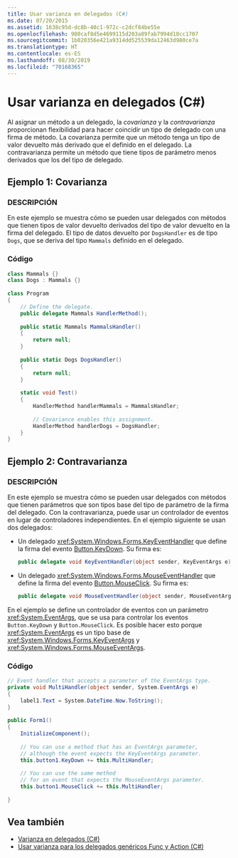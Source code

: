 ```yaml
---
title: Usar varianza en delegados (C#)
ms.date: 07/20/2015
ms.assetid: 1638c95d-dc8b-40c1-972c-c2dcf84be55e
ms.openlocfilehash: 980caf8d5e4699115d203a89fab7994d18cc1707
ms.sourcegitcommit: 1b020356e421a9314dd525539da12463d980ce7a
ms.translationtype: HT
ms.contentlocale: es-ES
ms.lasthandoff: 08/30/2019
ms.locfileid: "70168365"
---
```

# <a name="using-variance-in-delegates-c"></a>Usar varianza en delegados (C#)
Al asignar un método a un delegado, la *covarianza* y la *contravarianza* proporcionan flexibilidad para hacer coincidir un tipo de delegado con una firma de método. La covarianza permite que un método tenga un tipo de valor devuelto más derivado que el definido en el delegado. La contravarianza permite un método que tiene tipos de parámetro menos derivados que los del tipo de delegado.  
  
## <a name="example-1-covariance"></a>Ejemplo 1: Covarianza  
  
### <a name="description"></a>DESCRIPCIÓN  
 En este ejemplo se muestra cómo se pueden usar delegados con métodos que tienen tipos de valor devuelto derivados del tipo de valor devuelto en la firma del delegado. El tipo de datos devuelto por `DogsHandler` es de tipo `Dogs`, que se deriva del tipo `Mammals` definido en el delegado.  
  
### <a name="code"></a>Código  
  
```csharp  
class Mammals {}  
class Dogs : Mammals {}  
  
class Program  
{  
    // Define the delegate.  
    public delegate Mammals HandlerMethod();  
  
    public static Mammals MammalsHandler()  
    {  
        return null;  
    }  
  
    public static Dogs DogsHandler()  
    {  
        return null;  
    }  
  
    static void Test()  
    {  
        HandlerMethod handlerMammals = MammalsHandler;  
  
        // Covariance enables this assignment.  
        HandlerMethod handlerDogs = DogsHandler;  
    }  
}  
```  
  
## <a name="example-2-contravariance"></a>Ejemplo 2: Contravarianza  
  
### <a name="description"></a>DESCRIPCIÓN

En este ejemplo se muestra cómo se pueden usar delegados con métodos que tienen parámetros que son tipos base del tipo de parámetro de la firma del delegado. Con la contravarianza, puede usar un controlador de eventos en lugar de controladores independientes. En el ejemplo siguiente se usan dos delegados:

- Un delegado <xref:System.Windows.Forms.KeyEventHandler> que define la firma del evento [Button.KeyDown](xref:System.Windows.Forms.Control.KeyDown). Su firma es:

   ```csharp
   public delegate void KeyEventHandler(object sender, KeyEventArgs e)
   ```

- Un delegado <xref:System.Windows.Forms.MouseEventHandler> que define la firma del evento [Button.MouseClick](xref:System.Windows.Forms.Control.MouseDown). Su firma es:

   ```csharp
   public delegate void MouseEventHandler(object sender, MouseEventArgs e)
   ```

En el ejemplo se define un controlador de eventos con un parámetro <xref:System.EventArgs>, que se usa para controlar los eventos `Button.KeyDown` y `Button.MouseClick`. Es posible hacer esto porque <xref:System.EventArgs> es un tipo base de <xref:System.Windows.Forms.KeyEventArgs> y <xref:System.Windows.Forms.MouseEventArgs>. 
  
### <a name="code"></a>Código  
  
```csharp  
// Event handler that accepts a parameter of the EventArgs type.  
private void MultiHandler(object sender, System.EventArgs e)  
{  
    label1.Text = System.DateTime.Now.ToString();  
}  
  
public Form1()  
{  
    InitializeComponent();  
  
    // You can use a method that has an EventArgs parameter,  
    // although the event expects the KeyEventArgs parameter.  
    this.button1.KeyDown += this.MultiHandler;  
  
    // You can use the same method   
    // for an event that expects the MouseEventArgs parameter.  
    this.button1.MouseClick += this.MultiHandler;  
  
}  
```  
  
## <a name="see-also"></a>Vea también

- [Varianza en delegados (C#)](./variance-in-delegates.md)
- [Usar varianza para los delegados genéricos Func y Action (C#)](./using-variance-for-func-and-action-generic-delegates.md)

